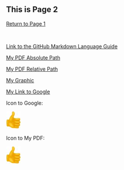 ## This is Page 2

[Return to Page 1](https://github.com/RobertPottsII/About-Me/wiki/Thinking-Outside-the-Binder)   

&nbsp;  

[Link to the GitHub Markdown Language Guide](https://github.com/adam-p/markdown-here/wiki/Markdown-Cheatsheet)

[My PDF Absolute Path](https://github.com/RobertPottsII/About-Me/blob/main/Sample_1.pdf)

[My PDF Relative Path](/RobertPottsII/About-Me/blob/main/Sample_1.pdf)

[My Graphic](https://github.com/RobertPottsII/About-Me/blob/main/ThumbsUp.png)

[My Link to Google](https://www.google.com)

Icon to Google:

[<img src="https://github.com/RobertPottsII/About-Me/blob/main/ThumbsUp_Small.jpg">](http://www.google.com/)

Icon to My PDF:

[<img src="https://github.com/RobertPottsII/About-Me/blob/main/ThumbsUp_Small.jpg">](https://github.com/RobertPottsII/About-Me/blob/main/Sample_1.pdf)

